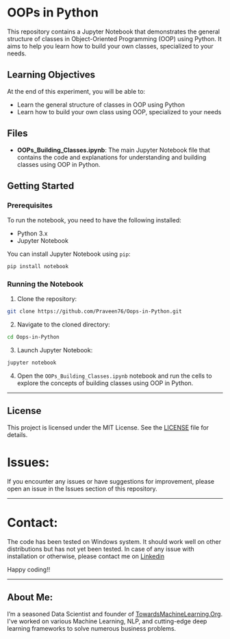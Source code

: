 # OOPs in Python

This repository contains a Jupyter Notebook that demonstrates the general structure of classes in Object-Oriented Programming (OOP) using Python. It aims to help you learn how to build your own classes, specialized to your needs.

## Learning Objectives

At the end of this experiment, you will be able to:

- Learn the general structure of classes in OOP using Python
- Learn how to build your own class using OOP, specialized to your needs

## Files

- **OOPs_Building_Classes.ipynb**: The main Jupyter Notebook file that contains the code and explanations for understanding and building classes using OOP in Python.

## Getting Started

### Prerequisites

To run the notebook, you need to have the following installed:

- Python 3.x
- Jupyter Notebook

You can install Jupyter Notebook using `pip`:

```sh
pip install notebook
```

### Running the Notebook

1. Clone the repository:

```sh
git clone https://github.com/Praveen76/Oops-in-Python.git
```

2. Navigate to the cloned directory:

```sh
cd Oops-in-Python
```

3. Launch Jupyter Notebook:

```sh
jupyter notebook
```

4. Open the `OOPs_Building_Classes.ipynb` notebook and run the cells to explore the concepts of building classes using OOP in Python.

---

## License

This project is licensed under the MIT License. See the [LICENSE](LICENSE) file for details.

# Issues:
If you encounter any issues or have suggestions for improvement, please open an issue in the Issues section of this repository.

---

# Contact:
The code has been tested on Windows system. It should work well on other distributions but has not yet been tested. In case of any issue with installation or otherwise, please contact me on [Linkedin](https://www.linkedin.com/in/praveen-kumar-anwla-49169266/)

Happy coding!!

---
## **About Me**:
I’m a seasoned Data Scientist and founder of [TowardsMachineLearning.Org](https://towardsmachinelearning.org/). I've worked on various Machine Learning, NLP, and cutting-edge deep learning frameworks to solve numerous business problems.
